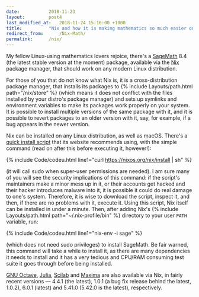 ```yaml
---
date:			2018-11-23
layout:			post4
last_modified_at: 	2018-11-24 15:16:00 +1000
title:			"Nix and how it is making mathematics so much easier on Linux"
redirect_from:		/Nix-Math/
permalink:		/nix/
---
```


My fellow Linux-using mathematics lovers rejoice, there's a [SageMath](http://www.sagemath.org/) 8.4 (the latest stable version at the moment) package, available via the [Nix](https://nixos.org/nix) package manager, that should work on any modern Linux distribution.

For those of you that do not know what Nix is, it is a cross-distribution package manager, that installs its packages to {% include Layouts/path.html path="/nix/store" %} (which means it does not conflict with the files installed by your distro's package manager) and sets up symlinks and environment variables to make its packages work properly on your system. It is possible to install multiple versions of the same package with it, and it is possible to revert packages to an older version with it, say, for example, if a bug appears in the newer version.

Nix can be installed on any Linux distribution, as well as macOS. There's a [quick install script](https://nixos.org/nix/install) that its website recommends using, with the simple command (read on after this before executing it, however!):

{% include Code/codeu.html line1="curl https://nixos.org/nix/install | sh" %}

(it will call sudo when super-user permissions are needed). I am sure many of you will see the security implications of this command: if the script's maintainers make a minor mess up in it, or their accounts get hacked and their hacker introduces malware into it, it is possible it could do real damage to one's system. Therefore, it is wise to download the script, inspect it, and then, if there are no problems with it, execute it. Using this script, Nix itself can be installed in under a minute. Then, after adding Nix's {% include Layouts/path.html path="~/.nix-profile/bin" %} directory to your user `PATH` variable, run:

{% include Code/codeu.html line1="nix-env -i sage" %}

(which does not need sudo privileges) to install SageMath. Be fair warned, this command will take a while to install it, as there are many dependencies it needs to install and it has a very tedious and CPU/RAM consuming test suite it goes through before being installed.

[GNU Octave](https://www.gnu.org/software/octave/), [Julia](https://julialang.org/), [Scilab](http://scilab.org/) and [Maxima](http://maxima.sourceforge.net/) are also available via Nix, in fairly recent versions &mdash; 4.4.1 (the latest), 1.0.1 (a bug fix release behind the latest, 1.0.2), 6.0.1 (latest) and 5.41.0 (5.42.0 is the latest), respectively.

